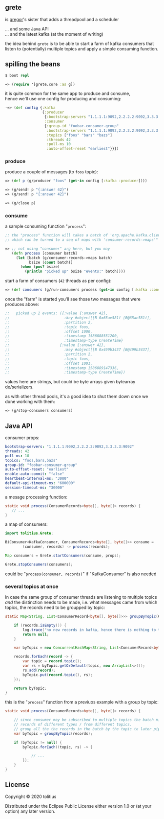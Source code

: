 ## grete

is [gregor](https://github.com/ccann/gregor)'s sister that adds a threadpool and a scheduler

... and some Java API<br/>
... and the latest kafka (at the moment of writing)

the idea behind `grete` is to be able to start a farm of kafka consumers that listen to (potentially) multiple topics and apply a simple consuming function.

## spilling the beans

```clojure
$ boot repl

=> (require '[grete.core :as g])
```

it is quite common for the same app to produce and consume,<br/>
hence we'll use one config for producing and consuming:

```clojure
-=> (def config {:kafka
                 {:producer
                  {:bootstrap-servers "1.1.1.1:9092,2.2.2.2:9092,3.3.3.3:9092"}
                  :consumer
                  {:group-id "foobar-consumer-group"
                   :bootstrap-servers "1.1.1.1:9092,2.2.2.2:9092,3.3.3.3:9092"
                   :topics ["foos" "bars" "bazs"]
                   :threads 42
                   :poll-ms 10
                   :auto-offset-reset "earliest"}}})
```

### produce

produce a couple of messages (to `foos` topic):

```clojure
=> (def p (g/producer "foos" (get-in config [:kafka :producer])))

=> (g/send! p "{:answer 42}")
=> (g/send! p "{:answer 42}")

=> (g/close p)
```

### consume

a sample consuming function "`process`":

```clojure
;; the "process" function will takes a batch of 'org.apache.kafka.clients.consumer.ConsumerRecords'
;; which can be turned to a seq of maps with 'consumer-records->maps'"

=> ;; not using "consumer" arg here, but you may
   (defn process [consumer batch]
     (let [batch (g/consumer-records->maps batch)
           bsize (count batch)]
       (when (pos? bsize)
         (println "picked up" bsize "events:" batch))))
```

start a farm of consumers (`42` threads as per config):

```clojure
=> (def consumers (g/run-consumers process (get-in config [:kafka :consumer])))
```

once the "farm" is started you'll see those two messages that were produces above:

```clojure
;;   picked up 2 events: ({:value {:answer 42},
;;                         :key #object[[B 0x65ae581f [B@65ae581f],
;;                         :partition 2,
;;                         :topic foos,
;;                         :offset 1000,
;;                         :timestamp 1586888551200,
;;                         :timestamp-type CreateTime}
;;                       {:value {:answer 42},
;;                         :key #object[[B 0x499b3437 [B@499b3437],
;;                         :partition 2,
;;                         :topic foos,
;;                         :offset 1001,
;;                         :timestamp 1586889147336,
;;                         :timestamp-type CreateTime})
```

values here are strings, but could be byte arrays given bytearray de/serializers.

as with other thread pools, it's a good idea to shut them down once we done working with them:

```clojure
=> (g/stop-consumers consumers)
```


## Java API

consumer props:

```yaml
bootstrap-servers: "1.1.1.1:9092,2.2.2.2:9092,3.3.3.3:9092"
threads: 42
poll-ms: 10
topics: "foos,bars,bazs"
group-id: "foobar-consumer-group"
auto-offset-reset: "earliest"
enable-auto-commit: "false"
heartbeat-interval-ms: "3000"
default-api-timeout-ms: "600000"
session-timeout-ms: "30000"
```

a mesage processing function:

```java
static void process(ConsumerRecords<byte[], byte[]> records) {
   // ...
}
```

a map of consumers:

```java
import tolitius.Grete;

BiConsumer<KafkaConsumer, ConsumerRecords<byte[], byte[]>> consume =
        (consumer, records) -> process(records);

Map consumers = Grete.startConsumers(consume, props);

Grete.stopConsumers(consumers);
```

could be "`process(consumer, records)`" if "KafkaConsumer" is also needed

### several topics at once

In case the same group of consumer threads are listening to multiple topics _and_ the distinction needs to be made, i.e. what messages came from which topics, the records need to be groupped by topic:

```java
static Map<String, List<ConsumerRecord<byte[], byte[]>>> groupByTopic(ConsumerRecords<byte[], byte[]> records) {

    if (records.isEmpty()) {
        log.trace("no new records in kafka, hence there is nothing to transport");
        return null;
    }

    var byTopic = new ConcurrentHashMap<String, List<ConsumerRecord<byte[], byte[]>>>();

    records.forEach(record -> {
        var topic = record.topic();
        var rs = byTopic.getOrDefault(topic, new ArrayList<>());
        rs.add(record);
        byTopic.put(record.topic(), rs);
    });

    return byTopic;
}
```

this is the "`process`" function from a previuos example with a group by topic:

```java
static void process(ConsumerRecords<byte[], byte[]> records) {

    // since consumer may be subscribed to multiple topics the batch might include
    // records of different types / from different topics.
    // group all the the records in the batch by the topic to later pipe it to the proper function
    var byTopic = groupByTopic(records);

    if (byTopic != null) {
        byTopic.forEach((topic, rs) -> {

            // ...
        });
    }
}
```

## License

Copyright © 2020 tolitius

Distributed under the Eclipse Public License either version 1.0 or (at
your option) any later version.
